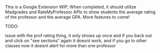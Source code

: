 This is a Google Extension WIP; When completed, it should utilize Madgrades and RateMyProfessor APIs to show students the average rating of the professor and the average GPA. More features to come!


TODO: 

issue with the prof rating thing, it only shows up once and if you back out and click on "see sections" again it doesnt work, and if you go to other classes now it doesnt alert for more than one professor